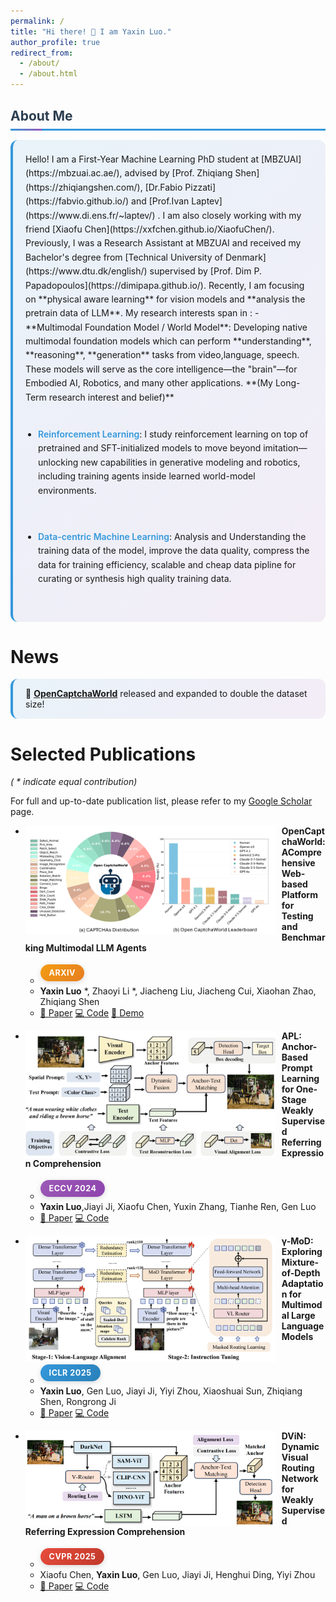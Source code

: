 ```yaml
---
permalink: /
title: "Hi there! 👋 I am Yaxin Luo."
author_profile: true
redirect_from: 
  - /about/
  - /about.html
---
```


<div class="section-header">
About Me
</div>

<div class="about-me-content">
Hello! I am a First-Year Machine Learning PhD student at [MBZUAI](https://mbzuai.ac.ae/), advised by [Prof. Zhiqiang Shen](https://zhiqiangshen.com/), [Dr.Fabio Pizzati](https://fabvio.github.io/) and [Prof.Ivan Laptev](https://www.di.ens.fr/~laptev/) . I am also closely working with my friend [Xiaofu Chen](https://xxfchen.github.io/XiaofuChen/). Previously, I was a Research Assistant at MBZUAI and received my Bachelor's degree from [Technical University of Denmark](https://www.dtu.dk/english/) supervised by [Prof. Dim P. Papadopoulos](https://dimipapa.github.io/). Recently, I am focusing on **physical aware learning** for vision models and **analysis the pretrain data of LLM**. My research interests span in :
- **Multimodal Foundation Model / World Model**: Developing native multimodal foundation models which can perform  **understanding**, **reasoning**, **generation** tasks from video,language, speech. These models will serve as the core intelligence—the "brain"—for Embodied AI, Robotics, and many other applications. **(My Long-Term research interest and belief)**

- **Reinforcement Learning**: I study reinforcement learning on top of pretrained and SFT-initialized models to move beyond imitation—unlocking new capabilities in generative modeling and robotics, including training agents inside learned world-model environments.

- **Data-centric Machine Learning**: Analysis and Understanding the training data of the model, improve the data quality, compress the data for training efficiency, scalable and cheap data pipline for curating or synthesis high quality training data.
</div>


News
======

<div class="news-item">
🚀 <strong><a href="https://github.com/MetaAgentX/OpenCaptchaWorld">OpenCaptchaWorld</a></strong> released and expanded to double the dataset size!
</div>


Selected Publications
======
*( * indicate equal contribution)*

For full and up-to-date publication list, please refer to my [Google Scholar](https://scholar.google.com/citations?user=tEaSCzYAAAAJ&hl=en) page.

* <img src="./images/opencaptchaworld.png" width="400px" align="left" style="margin-right:10px" class="publication-image"> **OpenCaptchaWorld: AComprehensive Web-based Platform for Testing and Benchmarking Multimodal LLM Agents**
  * <span class="venue-badge arxiv">arXiv</span>
  * **Yaxin Luo** *, Zhaoyi Li *, Jiacheng Liu, Jiacheng Cui, Xiaohan Zhao, Zhiqiang Shen
  * <a href="https://arxiv.org/abs/2505.24878" class="enhanced-link paper-link">📄 Paper</a> <a href="https://github.com/MetaAgentX/OpenCaptchaWorld" class="enhanced-link code-link">💻 Code</a> <a href="https://huggingface.co/spaces/YaxinLuo/Open_CaptchaWorld" class="enhanced-link demo-link">🚀 Demo</a>

* <img src="./images/APL.png" width="400px" align="left" style="margin-right:10px" class="publication-image"> **APL: Anchor-Based Prompt Learning for One-Stage Weakly Supervised Referring Expression Comprehension**
  * <span class="venue-badge eccv">ECCV 2024</span>
  * **Yaxin Luo**,Jiayi Ji, Xiaofu Chen, Yuxin Zhang, Tianhe Ren, Gen Luo
  * <a href="https://link.springer.com/chapter/10.1007/978-3-031-72624-8_12" class="enhanced-link paper-link">📄 Paper</a> <a href="https://github.com/Yaxin9Luo/APL" class="enhanced-link code-link">💻 Code</a>

* <img src="./images/MoD.png" width="400px" align="left" style="margin-right:10px" class="publication-image"> **γ-MoD: Exploring Mixture-of-Depth Adaptation for Multimodal Large Language Models**
  * <span class="venue-badge iclr">ICLR 2025</span>
  * **Yaxin Luo**, Gen Luo, Jiayi Ji, Yiyi Zhou, Xiaoshuai Sun, Zhiqiang Shen, Rongrong Ji
  * <a href="https://arxiv.org/abs/2410.13859" class="enhanced-link paper-link">📄 Paper</a> <a href="https://github.com/Yaxin9Luo/gamma-MoD" class="enhanced-link code-link">💻 Code</a>

* <img src="./images/DViN.png" width="400px" align="left" style="margin-right:10px" class="publication-image"> **DViN: Dynamic Visual Routing Network for Weakly Supervised Referring Expression Comprehension**
  * <span class="venue-badge cvpr">CVPR 2025</span>
  * Xiaofu Chen, **Yaxin Luo**, Gen Luo, Jiayi Ji, Henghui Ding, Yiyi Zhou
  * <a href="https://openaccess.thecvf.com/content/CVPR2025/html/Chen_DViN_Dynamic_Visual_Routing_Network_for_Weakly_Supervised_Referring_Expression_CVPR_2025_paper.html" class="enhanced-link paper-link">📄 Paper</a> <a href="https://github.com/XxFChen/DViN" class="enhanced-link code-link">💻 Code</a>

<style>
/* Beautiful Conference Venue Badges */
.venue-badge {
  display: inline-block;
  padding: 6px 14px;
  border-radius: 20px;
  font-size: 0.9em;
  font-weight: 700;
  text-transform: uppercase;
  letter-spacing: 0.5px;
  color: white !important;
  margin: 4px 8px 4px 0;
  box-shadow: 0 2px 8px rgba(0, 0, 0, 0.15);
  transition: all 0.3s ease;
  position: relative;
  overflow: hidden;
}

.venue-badge:before {
  content: '';
  position: absolute;
  top: 0;
  left: -100%;
  width: 100%;
  height: 100%;
  background: linear-gradient(90deg, transparent, rgba(255,255,255,0.3), transparent);
  transition: left 0.5s;
}

.venue-badge:hover {
  transform: translateY(-2px) scale(1.05);
  box-shadow: 0 6px 20px rgba(0, 0, 0, 0.25);
}

.venue-badge:hover:before {
  left: 100%;
}

/* Specific Conference Colors */
.venue-badge.cvpr {
  background: linear-gradient(135deg, #e74c3c 0%, #c0392b 100%);
}

.venue-badge.cvpr:hover {
  box-shadow: 0 6px 20px rgba(231, 76, 60, 0.4);
}

.venue-badge.eccv {
  background: linear-gradient(135deg, #9b59b6 0%, #8e44ad 100%);
}

.venue-badge.eccv:hover {
  box-shadow: 0 6px 20px rgba(155, 89, 182, 0.4);
}

.venue-badge.iclr {
  background: linear-gradient(135deg, #3498db 0%, #2980b9 100%);
}

.venue-badge.iclr:hover {
  box-shadow: 0 6px 20px rgba(52, 152, 219, 0.4);
}

.venue-badge.arxiv {
  background: linear-gradient(135deg, #f39c12 0%, #e67e22 100%);
}

.venue-badge.arxiv:hover {
  box-shadow: 0 6px 20px rgba(243, 156, 18, 0.4);
}

.venue-badge.nips,
.venue-badge.neurips {
  background: linear-gradient(135deg, #1abc9c 0%, #16a085 100%);
}

.venue-badge.nips:hover,
.venue-badge.neurips:hover {
  box-shadow: 0 6px 20px rgba(26, 188, 156, 0.4);
}

.venue-badge.icml {
  background: linear-gradient(135deg, #34495e 0%, #2c3e50 100%);
}

.venue-badge.icml:hover {
  box-shadow: 0 6px 20px rgba(52, 73, 94, 0.4);
}

.venue-badge.aaai {
  background: linear-gradient(135deg, #e67e22 0%, #d35400 100%);
}

.venue-badge.aaai:hover {
  box-shadow: 0 6px 20px rgba(230, 126, 34, 0.4);
}

.venue-badge.ijcai {
  background: linear-gradient(135deg, #27ae60 0%, #229954 100%);
}

.venue-badge.ijcai:hover {
  box-shadow: 0 6px 20px rgba(39, 174, 96, 0.4);
}

/* News item enhanced styling */
.news-item {
  padding: 15px 20px;
  margin: 12px 0;
  background: linear-gradient(135deg, rgba(52, 152, 219, 0.1) 0%, rgba(155, 89, 182, 0.1) 100%);
  border-radius: 12px;
  border-left: 4px solid #3498db;
  transition: all 0.3s ease;
}

.news-item:hover {
  transform: translateX(5px);
  box-shadow: 0 4px 15px rgba(52, 152, 219, 0.2);
  background: linear-gradient(135deg, rgba(52, 152, 219, 0.15) 0%, rgba(155, 89, 182, 0.15) 100%);
}

/* About Me section enhancement */
.section-header {
  font-size: 1.5em;
  font-weight: 700;
  color: #2c3e50;
  margin: 30px 0 15px 0;
  padding-bottom: 8px;
  border-bottom: 3px solid #3498db;
  position: relative;
}

.section-header:after {
  content: '';
  position: absolute;
  bottom: -3px;
  left: 0;
  width: 50px;
  height: 3px;
  background: linear-gradient(90deg, #3498db, #9b59b6);
}

.about-me-content {
  padding: 20px;
  margin: 15px 0;
  background: linear-gradient(135deg, rgba(52, 152, 219, 0.1) 0%, rgba(155, 89, 182, 0.1) 100%);
  border-radius: 12px;
  border-left: 4px solid #3498db;
  transition: all 0.3s ease;
  line-height: 1.6;
}

.about-me-content:hover {
  transform: translateX(3px);
  box-shadow: 0 8px 25px rgba(52, 152, 219, 0.1);
}

.about-me-content ul {
  margin: 15px 0;
  padding-left: 20px;
}

.about-me-content ul li {
  margin: 8px 0;
  padding: 8px 0;
  border-radius: 8px;
  transition: all 0.3s ease;
}

.about-me-content ul li:hover {
  background: rgba(52, 152, 219, 0.1);
  padding-left: 10px;
}

.about-me-content strong {
  color: #3498db;
  font-weight: 600;
}

.about-me-content a {
  color: #3498db;
  text-decoration: none;
  transition: all 0.3s ease;
}

.about-me-content a:hover {
  color: #9b59b6;
  text-decoration: underline;
}

/* Responsive design for badges */
@media (max-width: 768px) {
  .venue-badge {
    padding: 4px 10px;
    font-size: 0.8em;
    margin: 2px 4px 2px 0;
  }
}

@media (max-width: 480px) {
  .venue-badge {
    padding: 3px 8px;
    font-size: 0.75em;
  }
}
</style>